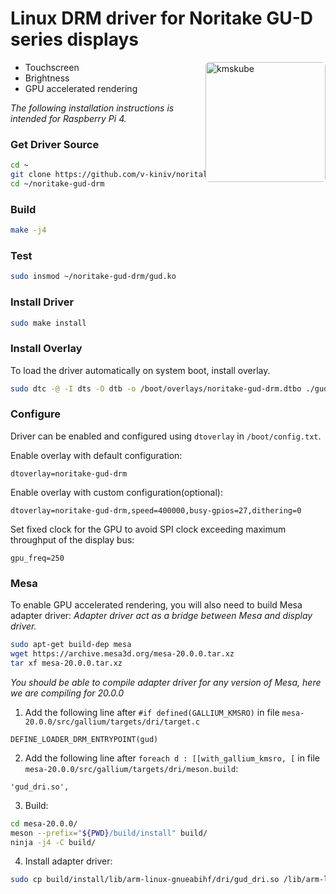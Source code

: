 
# Linux DRM driver for Noritake GU-D series displays
<img src="./kmscube.gif" alt="kmskube" style="width:192px; float: right; border-radius: 6px"/>

- Touchscreen
- Brightness
- GPU accelerated rendering


*The following installation instructions is intended for Raspberry Pi 4.*

### Get Driver Source
```bash
cd ~
git clone https://github.com/v-kiniv/noritale-gud-drm.git
cd ~/noritake-gud-drm
```

### Build
```bash
make -j4
```

### Test
```bash
sudo insmod ~/noritake-gud-drm/gud.ko
```

### Install Driver
```bash
sudo make install
```

### Install Overlay
To load the driver automatically on system boot, install overlay.
```bash
sudo dtc -@ -I dts -O dtb -o /boot/overlays/noritake-gud-drm.dtbo ./gud.dts
```

### Configure
Driver can be enabled and configured using `dtoverlay` in `/boot/config.txt`.

Enable overlay with default configuration:
```
dtoverlay=noritake-gud-drm
```

Enable overlay with custom configuration(optional):
```
dtoverlay=noritake-gud-drm,speed=400000,busy-gpios=27,dithering=0
```

Set fixed clock for the GPU to avoid SPI clock exceeding maximum throughput of the display bus:
```
gpu_freq=250
```

### Mesa
To enable GPU accelerated rendering, you will also need to build Mesa adapter driver:
*Adapter driver act as a bridge between Mesa and display driver.*

```bash
sudo apt-get build-dep mesa
wget https://archive.mesa3d.org/mesa-20.0.0.tar.xz
tar xf mesa-20.0.0.tar.xz
```
*You should be able to compile adapter driver for any version of Mesa, here we are compiling for 20.0.0*

1. Add the following line after `#if defined(GALLIUM_KMSRO)` in file `mesa-20.0.0/src/gallium/targets/dri/target.c`
```
DEFINE_LOADER_DRM_ENTRYPOINT(gud)
```

2. Add the following line after `foreach d : [[with_gallium_kmsro, [` in file `mesa-20.0.0/src/gallium/targets/dri/meson.build`:
```
'gud_dri.so',
```

3. Build:
```bash
cd mesa-20.0.0/
meson --prefix="${PWD}/build/install" build/
ninja -j4 -C build/
```

4. Install adapter driver:
```bash
sudo cp build/install/lib/arm-linux-gnueabihf/dri/gud_dri.so /lib/arm-linux-gnueabihf/dri/
```


